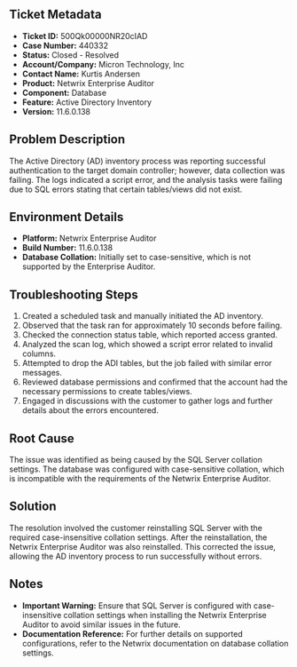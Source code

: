 ## Ticket Metadata
- **Ticket ID:** 500Qk00000NR20cIAD
- **Case Number:** 440332
- **Status:** Closed - Resolved
- **Account/Company:** Micron Technology, Inc
- **Contact Name:** Kurtis Andersen
- **Product:** Netwrix Enterprise Auditor
- **Component:** Database
- **Feature:** Active Directory Inventory
- **Version:** 11.6.0.138

## Problem Description
The Active Directory (AD) inventory process was reporting successful authentication to the target domain controller; however, data collection was failing. The logs indicated a script error, and the analysis tasks were failing due to SQL errors stating that certain tables/views did not exist.

## Environment Details
- **Platform:** Netwrix Enterprise Auditor
- **Build Number:** 11.6.0.138
- **Database Collation:** Initially set to case-sensitive, which is not supported by the Enterprise Auditor.

## Troubleshooting Steps
1. Created a scheduled task and manually initiated the AD inventory.
2. Observed that the task ran for approximately 10 seconds before failing.
3. Checked the connection status table, which reported access granted.
4. Analyzed the scan log, which showed a script error related to invalid columns.
5. Attempted to drop the ADI tables, but the job failed with similar error messages.
6. Reviewed database permissions and confirmed that the account had the necessary permissions to create tables/views.
7. Engaged in discussions with the customer to gather logs and further details about the errors encountered.

## Root Cause
The issue was identified as being caused by the SQL Server collation settings. The database was configured with case-sensitive collation, which is incompatible with the requirements of the Netwrix Enterprise Auditor.

## Solution
The resolution involved the customer reinstalling SQL Server with the required case-insensitive collation settings. After the reinstallation, the Netwrix Enterprise Auditor was also reinstalled. This corrected the issue, allowing the AD inventory process to run successfully without errors.

## Notes
- **Important Warning:** Ensure that SQL Server is configured with case-insensitive collation settings when installing the Netwrix Enterprise Auditor to avoid similar issues in the future.
- **Documentation Reference:** For further details on supported configurations, refer to the Netwrix documentation on database collation settings.